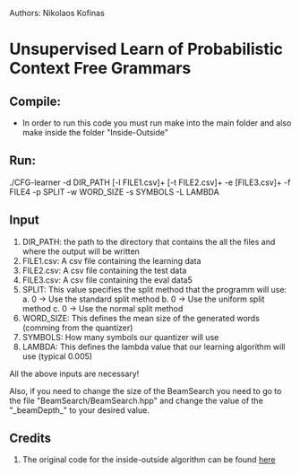 Authors: Nikolaos Kofinas

# Unsupervised Learn of Probabilistic Context Free Grammars

## Compile:

* In order to run this code you must run make into the main folder and also make inside the folder "Inside-Outside"

## Run:
./CFG-learner -d DIR_PATH [-l FILE1.csv]+ [-t FILE2.csv]+ -e [FILE3.csv]+ -f FILE4 -p SPLIT -w WORD_SIZE -s SYMBOLS -L LAMBDA


## Input

1. DIR_PATH: the path to the directory that contains the all the files and where the output will be written
2. FILE1.csv: A csv file containing the learning data
3. FILE2.csv: A csv file containing the test data
4. FILE3.csv: A csv file containing the eval data5
5. SPLIT: This value specifies the split method that the programm will use:
		a. 0 -> Use the standard split method
		b. 0 -> Use the uniform split method
		c. 0 -> Use the normal split method 
6. WORD_SIZE: This defines the mean size of the generated words (comming from the quantizer)
7. SYMBOLS: How many symbols our quantizer will use
8. LAMBDA: This defines the lambda value that our learning algorithm will use (typical 0.005)

All the above inputs are necessary!

Also, if you need to change the size of the BeamSearch you need to go to the file "BeamSearch/BeamSearch.hpp" and change the value of the "\_beamDepth_" to your desired value.

## Credits
1. The original code for the inside-outside algorithm can be found [here](http://web.mit.edu/course/6/6.863/python/nltk_contrib_backup/mit/six863/rr4/inside-outside/)
